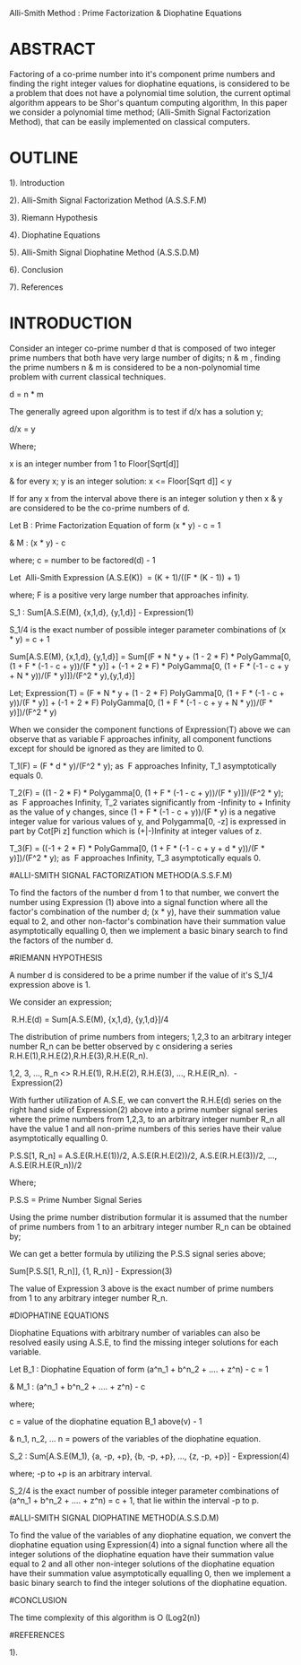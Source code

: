 










Alli-Smith Method : Prime Factorization & Diophatine Equations











# ABSTRACT



Factoring of a co-prime number into it's component prime numbers and finding the right integer values for diophatine equations, is considered to be a problem that does not have a polynomial time solution, the current optimal algorithm appears to be Shor's quantum computing algorithm, In this paper we consider a polynomial time method; (Alli-Smith Signal Factorization Method), that can be easily implemented on classical computers.


# OUTLINE


 
1). Introduction

2). Alli-Smith Signal Factorization Method (A.S.S.F.M)

3). Riemann Hypothesis

4). Diophatine Equations

5). Alli-Smith Signal Diophatine Method (A.S.S.D.M)

6). Conclusion

7). References






















# INTRODUCTION



Consider an integer co-prime number d that is composed of two integer prime numbers that both have very large number of digits; n & m , finding the prime numbers n & m is considered to be a non-polynomial time problem with current classical techniques. 


d = n * m


The generally agreed upon algorithm is to test if d/x has a solution y;


d/x = y 


Where;


x is an integer number from 1 to Floor[Sqrt[d]]

& for every x; y is an integer solution: x <= Floor[Sqrt d]] < y 

If for any x from the interval above there is an integer solution y then x & y are considered to be the co-prime numbers of d.


Let B : Prime Factorization Equation of form (x * y) - c = 1


& M : (x * y) - c


where; c = number to be factored(d) - 1


Let  Alli-Smith Expression (A.S.E(K))  = (K + 1)/((F * (K - 1)) + 1)


where; F is a positive very large number that approaches infinity.


S_1 : Sum[A.S.E(M), {x,1,d}, {y,1,d}] - Expression(1)


S_1/4 is the exact number of possible integer parameter combinations of (x * y) = c + 1


Sum[A.S.E(M), {x,1,d}, {y,1,d}] = Sum[(F * N * y + (1 - 2 * F) * PolyGamma[0, (1 + F * (-1 - c + y))/(F * y)] + (-1 + 2 * F) * PolyGamma[0, (1 + F * (-1 - c + y + N * y))/(F * y)])/(F^2 * y),{y,1,d}] 

Let; Expression(T) = (F * N * y + (1 - 2 * F) PolyGamma[0, (1 + F * (-1 - c + y))/(F * y)] + (-1 + 2 * F) PolyGamma[0, (1 + F * (-1 - c + y + N * y))/(F * y)])/(F^2 * y)

When we consider the component functions of Expression(T) above we can observe that as variable F approaches infinity, all component functions except for should be ignored as they are limited to 0.

T_1(F) = (F * d * y)/(F^2 * y); as  F approaches Infinity, T_1 asymptotically equals 0.

T_2(F) = ((1 - 2 * F) * Polygamma[0, (1 + F * (-1 - c + y))/(F * y)])/(F^2 * y); as  F approaches Infinity, T_2 variates significantly from -Infinity to + Infinity as the value of y changes, since (1 + F * (-1 - c + y))/(F * y) is a negative integer value for various values of y, and Polygamma[0, -z] is expressed in part by Cot[Pi z] function which is (+|-)Infinity at integer values of z.

T_3(F) = ((-1 + 2 * F) * PolyGamma[0, (1 + F * (-1 - c + y + d * y))/(F * y)])/(F^2 * y); as  F approaches Infinity, T_3 asymptotically equals 0.







#ALLI-SMITH SIGNAL FACTORIZATION METHOD(A.S.S.F.M)



To find the factors of the number d from 1 to that number, we convert the number using Expression (1) above into a signal function where all the factor's combination of the number d; (x * y), have their summation value equal to 2, and other non-factor's combination have their summation value asymptotically equalling 0, then we implement a basic binary search to find the factors of the number d.















#RIEMANN HYPOTHESIS



A number d is considered to be a prime number if the value of it's S_1/4 expression above is 1.

We consider an expression;

 R.H.E(d) = Sum[A.S.E(M), {x,1,d}, {y,1,d}]/4

The distribution of prime numbers from integers; 1,2,3 to an arbitrary integer number R_n can be better observed by c onsidering a series R.H.E(1),R.H.E(2),R.H.E(3),R.H.E(R_n).

1,2, 3, ..., R_n <> R.H.E(1), R.H.E(2), R.H.E(3), ..., R.H.E(R_n).  -  Expression(2)

With further utilization of A.S.E, we can convert the R.H.E(d) series on the right hand side of Expression(2) above into a prime number signal series where the prime numbers from 1,2,3, to an arbitrary integer number R_n all have the value 1 and all non-prime numbers of this series have their value asymptotically equalling 0.

P.S.S[1, R_n] = A.S.E(R.H.E(1))/2, A.S.E(R.H.E(2))/2, A.S.E(R.H.E(3))/2, ..., A.S.E(R.H.E(R_n))/2

Where;

P.S.S = Prime Number Signal Series

Using the prime number distribution formular it is assumed that the number of prime numbers from 1 to an arbitrary integer number R_n can be obtained by;


We can get a better formula by utilizing the P.S.S signal series above;

Sum[P.S.S[1, R_n]], {1, R_n}] - Expression(3)

The value of Expression 3 above is the exact number of prime numbers from 1 to any arbitrary integer number R_n.












#DIOPHATINE EQUATIONS



Diophatine Equations with arbitrary number of variables can also be resolved easily using A.S.E, to find the missing integer solutions for each variable.

Let B_1 : Diophatine Equation of form (a^n_1 + b^n_2 + .... + z^n) - c = 1

& M_1 : (a^n_1 + b^n_2 + .... + z^n) - c

where;

c = value of the diophatine equation B_1 above(v) - 1

& n_1, n_2, ... n = powers of the variables of the diophatine equation.

S_2 : Sum[A.S.E(M_1), {a, -p, +p}, {b, -p, +p}, ..., {z, -p, +p}] - Expression(4)

where; -p to +p is an arbitrary interval.

S_2/4 is the exact number of possible integer parameter combinations of (a^n_1 + b^n_2 + .... + z^n) = c + 1, that lie within the interval -p to p.










#ALLI-SMITH SIGNAL DIOPHATINE METHOD(A.S.S.D.M)




To find the value of the variables of any diophatine equation, we convert the diophatine equation using Expression(4) into a signal function where all the integer solutions of the diophatine equation have their summation value equal to 2 and all other non-integer solutions of the diophatine equation have their summation value asymptotically equalling 0, then we implement a basic binary search to find the integer solutions of the diophatine equation.












#CONCLUSION





The time complexity of this algorithm is O (Log2(n))











#REFERENCES





1).

